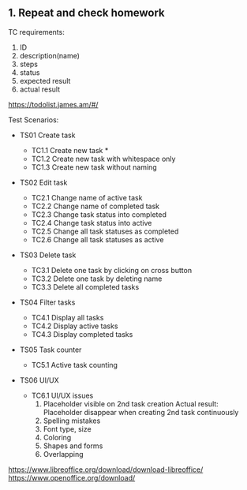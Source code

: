 ## 1. Repeat and check homework


TC requirements:
1. ID
2. description(name)
3. steps
4. status
5. expected result
6. actual result


https://todolist.james.am/#/

Test Scenarios:
* TS01 Create task
  * TC1.1 Create new task
    * 
  <!-- * TC1.2 Create 2nd task continuously -->
  * TC1.2 Create new task with whitespace only
  * TC1.3 Create new task without naming
  
* TS02 Edit task
  * TC2.1 Change name of active task
  * TC2.2 Change name of completed task
  * TC2.3 Change task status into completed
  * TC2.4 Change task status into active
  * TC2.5 Change all task statuses as completed 
  * TC2.6 Change all task statuses as active
  
* TS03 Delete task
  * TC3.1 Delete one task by clicking on cross button
  * TC3.2 Delete one task by deleting name 
  * TC3.3 Delete all completed tasks
  
* TS04 Filter tasks
  * TC4.1 Display all tasks 
  * TC4.2 Display active tasks 
  * TC4.3 Display completed tasks 
  
* TS05 Task counter
  * TC5.1 Active task counting
  
* TS06 UI/UX
  * TC6.1 UI/UX issues
    1. Placeholder visible on 2nd task creation
        Actual result: Placeholder disappear when creating 2nd task continuously 
    2. Spelling mistakes
    3. Font type, size
    4. Coloring
    5. Shapes and forms
    6. Overlapping

https://www.libreoffice.org/download/download-libreoffice/  
https://www.openoffice.org/download/  


